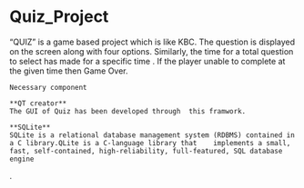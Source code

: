 # Quiz_Project
“QUIZ” is a game based project which is like KBC. The question is displayed on the screen along with four options. Similarly, the time for a total question to select has made for a specific time . If  the player unable to complete  at the given time then Game Over.
    
    Necessary component 
    
    **QT creator**
    The GUI of Quiz has been developed through  this framwork.
    
    **SQLite**
    SQLite is a relational database management system (RDBMS) contained in a C library.QLite is a C-language library that    implements a small, fast, self-contained, high-reliability, full-featured, SQL database engine 
   .
     
     
